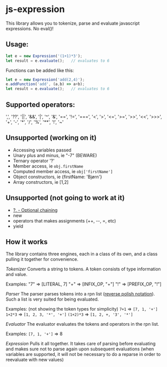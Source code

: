 # js-expression

This library allows you to tokenize, parse and evaluate javascript expressions. No eval()!

## Usage:

```javascript
let e = new Expression('(1+1)*3');
let result = e.evaluate();   // evaluates to 6
```

Functions can be added like this:

```javascript
let e = new Expression('add(2,4)');
e.addFunction('add', (a,b) => a+b);
let result = e.evaluate();   // evaluates to 6
```

## Supported operators:
',', '??', '||', '&&', '|', '^', '&', '==', '!=', '===', '<', '>', '<=', '>=', '>>', '<<', '>>>', '+', '-', '*', '/', '%', '**', '!', '~'

## Unsupported (working on it)
- Accessing variables passed
- Unary plus and minus, ie "-7" (BEWARE)
- Ternary operator '?'
- Member access, ie `obj.firstName`
- Computed member access, ie `obj['firstName']`
- Object constructors, ie {firstName: 'Bjørn'}
- Array constructors, ie [1,2]

## Unsupported (not going to work at it)
- [?. - Optional chaining](https://developer.mozilla.org/en-US/docs/Web/JavaScript/Reference/Operators/Optional_chaining)
- new
- operators that makes assignments (++, --, =, etc)
- yield

## How it works
The library contains three engines, each in a class of its own, and a class pulling it together for convenience.

*Tokenizer*
Converts a string to tokens. A token consists of type information and value.

Examples:
"7" => [LITERAL, 7]
"+" => [INFIX_OP, "+"]
"!" => [PREFIX_OP, "!"]

*Parser*
The parser parses tokens into a rpn list ([reverse polish notation](https://en.wikipedia.org/wiki/Reverse_Polish_notation)). Such a list is very suited for being evaluated.

Examples: (not showing the token types for simplicity)
`7+1` => `[7, 1, '+']`
`1+2*3` => `[1, 2, 3, '*', '+']`
`(1+2)*3` => `[1, 2, +, '3', '*']`

*Evaluator*
The evaluator evaluates the tokens and operators in the rpn list.

Examples:
`[7, 1, '+']` => 8

*Expression*
Pulls it all together. It takes care of parsing before evaluating and makes sure not to parse again upon subsequent evaluations (when variables are supported, it will not be necessary to do a reparse in order to reevaluate with new values)
